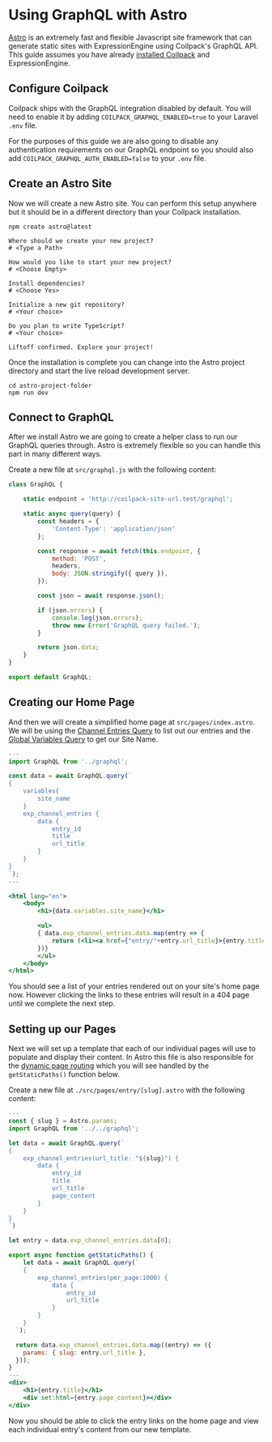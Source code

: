 # Using GraphQL with Astro

[Astro](https://astro.build/) is an extremely fast and flexible Javascript site framework that can generate static sites with ExpressionEngine using Coilpack's GraphQL API.  This guide assumes you have already [installed Coilpack](../getting-started.md) and ExpressionEngine.

## Configure Coilpack

Coilpack ships with the GraphQL integration disabled by default.  You will need to enable it by adding `COILPACK_GRAPHQL_ENABLED=true` to your Laravel `.env` file.

For the purposes of this guide we are also going to disable any authentication requirements on our GraphQL endpoint so you should also add `COILPACK_GRAPHQL_AUTH_ENABLED=false` to your `.env` file.

## Create an Astro Site

Now we will create a new Astro site.  You can perform this setup anywhere but it should be in a different directory than your Coilpack installation.

```
npm create astro@latest

Where should we create your new project?
# <Type a Path>

How would you like to start your new project?
# <Choose Empty>

Install dependencies?
# <Choose Yes>

Initialize a new git repository?
# <Your choice>

Do you plan to write TypeScript?
# <Your choice>

Liftoff confirmed. Explore your project!
```

Once the installation is complete you can change into the Astro project directory and start the live reload development server.

```
cd astro-project-folder
npm run dev
```

## Connect to GraphQL

After we install Astro we are going to create a helper class to run our GraphQL queries through.  Astro is extremely flexible so you can handle this part in many different ways.

Create a new file at `src/graphql.js` with the following content:

```js
class GraphQL {

    static endpoint = 'http://coilpack-site-url.test/graphql';

    static async query(query) {
        const headers = {
            'Content-Type': 'application/json'
        };

        const response = await fetch(this.endpoint, {
            method: 'POST',
            headers,
            body: JSON.stringify({ query }),
        });

        const json = await response.json();

        if (json.errors) {
            console.log(json.errors);
            throw new Error('GraphQL query failed.');
        }

        return json.data;
    }
}

export default GraphQL;
```


## Creating our Home Page

And then we will create a simplified home page at `src/pages/index.astro`.  We will be using the [Channel Entries Query](../graphql/queries/channel-entries.md) to list out our entries and the [Global Variables Query](../graphql/queries/global-variables.md) to get our Site Name.

```jsx
---
import GraphQL from '../graphql';

const data = await GraphQL.query(`
{
    variables{
        site_name
    }
    exp_channel_entries {
        data {
            entry_id
            title
            url_title
        }
    }
}
`);
---

<html lang="en">
	<body>
		<h1>{data.variables.site_name}</h1>

        <ul>
        { data.exp_channel_entries.data.map(entry => {
            return (<li><a href={"entry/"+entry.url_title}>{entry.title}</a></li>)
        })}
        </ul>
	</body>
</html>
```

You should see a list of your entries rendered out on your site's home page now.  However clicking the links to these entries will result in a 404 page until we complete the next step.

## Setting up our Pages

Next we will set up a template that each of our individual pages will use to populate and display their content.  In Astro this file is also responsible for the [dynamic page routing](https://docs.astro.build/en/tutorial/5-astro-api/2/#dynamic-page-routing) which you will see handled by the `getStaticPaths()` function below.

Create a new file at `./src/pages/entry/[slug].astro` with the following content:

```jsx
---
const { slug } = Astro.params;
import GraphQL from '../../graphql';

let data = await GraphQL.query(`
{
    exp_channel_entries(url_title: "${slug}") {
        data {
            entry_id
            title
            url_title
            page_content
        }
    }
}
`)

let entry = data.exp_channel_entries.data[0];

export async function getStaticPaths() {
    let data = await GraphQL.query(`
    {
        exp_channel_entries(per_page:1000) {
            data {
                entry_id
                url_title
            }
        }
    }
  `);

  return data.exp_channel_entries.data.map((entry) => ({
    params: { slug: entry.url_title },
  }));
}
---
<div>
    <h1>{entry.title}</h1>
    <div set:html={entry.page_content}></div>
</div>
```

Now you should be able to click the entry links on the home page and view each individual entry's content from our new template.
